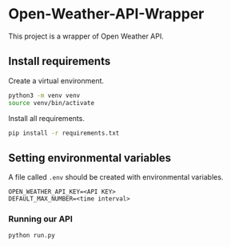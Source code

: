 # Open-Weather-API-Wrapper

This project is a wrapper of Open Weather API.

## Install requirements

Create a virtual environment.

```bash
python3 -m venv venv
source venv/bin/activate
```

Install all requirements.

```bash
pip install -r requirements.txt
```

## Setting environmental variables

A file called `.env` should be created with environmental variables.

```text
OPEN_WEATHER_API_KEY=<API KEY>
DEFAULT_MAX_NUMBER=<time interval>
```

### Running our API

```bash
python run.py
```
